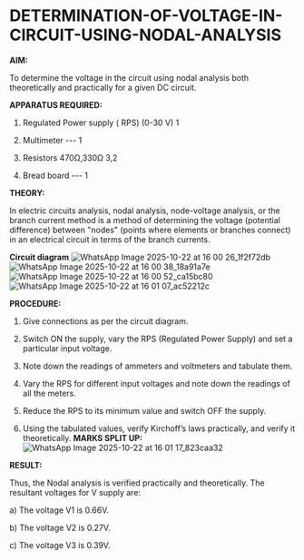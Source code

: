 # DETERMINATION-OF-VOLTAGE-IN-CIRCUIT-USING-NODAL-ANALYSIS
**AIM:**

To determine the voltage in the circuit using nodal analysis both theoretically and practically for a given DC circuit.

**APPARATUS REQUIRED:**

1.	Regulated Power supply ( RPS)	(0-30 V)	1

2.	Multimeter	---	1

3.	Resistors	470Ω,330Ω	3,2

4.	Bread board	---	1

**THEORY:**

In electric circuits analysis, nodal analysis, node-voltage analysis, or the branch current method is a method of determining the voltage (potential difference) between "nodes" (points where elements or branches connect) in an electrical circuit in terms of the branch currents.

**Circuit diagram**
![WhatsApp Image 2025-10-22 at 16 00 26_1f2f72db](https://github.com/user-attachments/assets/c0b1279c-d25c-4e22-ac15-02f1a54f49ca)
![WhatsApp Image 2025-10-22 at 16 00 38_18a91a7e](https://github.com/user-attachments/assets/b82842fe-3d52-47e7-8048-ed860ffa4456)
![WhatsApp Image 2025-10-22 at 16 00 52_ca15bc80](https://github.com/user-attachments/assets/33019719-a3c3-471b-aa55-03a2ac9c7dd9)
![WhatsApp Image 2025-10-22 at 16 01 07_ac52212c](https://github.com/user-attachments/assets/c27b68ac-f808-4ab7-a2da-ebcf80f187db)


 
**PROCEDURE:**

1.	Give connections as per the circuit diagram.

2.	Switch ON the supply, vary the RPS (Regulated Power Supply) and set a particular input voltage.

3.	Note down the readings of ammeters and voltmeters and tabulate them.

4.	Vary the RPS for different input voltages and note down the readings of all the meters.

5.	Reduce the RPS to its minimum value and switch OFF the supply.

6.	Using the tabulated values, verify Kirchoff’s laws practically, and verify it theoretically.                                                                          **MARKS SPLIT UP:**
![WhatsApp Image 2025-10-22 at 16 01 17_823caa32](https://github.com/user-attachments/assets/011f4adf-3722-4421-8e03-264109269e24)
	
**RESULT:**

Thus, the Nodal analysis is verified practically and theoretically. The resultant voltages for 	V supply are:

a)	The voltage V1 is	0.66V.

b)	The voltage V2 is	0.27V.

c)	The voltage V3 is	0.39V.

